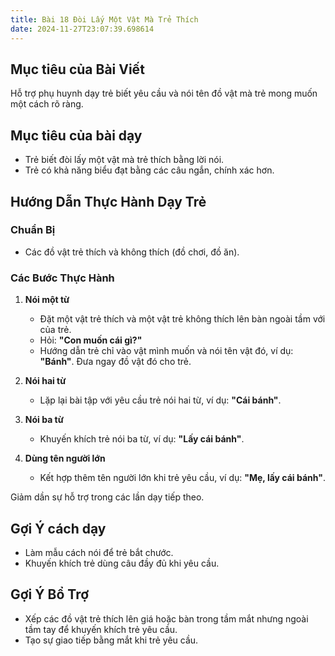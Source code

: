 ```yaml
---
title: Bài 18 Đòi Lấy Một Vật Mà Trẻ Thích 
date: 2024-11-27T23:07:39.698614
---
```


## Mục tiêu của Bài Viết  
Hỗ trợ phụ huynh dạy trẻ biết yêu cầu và nói tên đồ vật mà trẻ mong muốn một cách rõ ràng.

## Mục tiêu của bài dạy  
- Trẻ biết đòi lấy một vật mà trẻ thích bằng lời nói.  
- Trẻ có khả năng biểu đạt bằng các câu ngắn, chính xác hơn.  

## Hướng Dẫn Thực Hành Dạy Trẻ  

### Chuẩn Bị  
- Các đồ vật trẻ thích và không thích (đồ chơi, đồ ăn).  

### Các Bước Thực Hành  
1. **Nói một từ**  
   - Đặt một vật trẻ thích và một vật trẻ không thích lên bàn ngoài tầm với của trẻ.  
   - Hỏi: **"Con muốn cái gì?"**  
   - Hướng dẫn trẻ chỉ vào vật mình muốn và nói tên vật đó, ví dụ: **"Bánh"**. Đưa ngay đồ vật đó cho trẻ.  

2. **Nói hai từ**  
   - Lặp lại bài tập với yêu cầu trẻ nói hai từ, ví dụ: **"Cái bánh"**.  

3. **Nói ba từ**  
   - Khuyến khích trẻ nói ba từ, ví dụ: **"Lấy cái bánh"**.  

4. **Dùng tên người lớn**  
   - Kết hợp thêm tên người lớn khi trẻ yêu cầu, ví dụ: **"Mẹ, lấy cái bánh"**.  

Giảm dần sự hỗ trợ trong các lần dạy tiếp theo.  

## Gợi Ý cách dạy  
- Làm mẫu cách nói để trẻ bắt chước.  
- Khuyến khích trẻ dùng câu đầy đủ khi yêu cầu.  

## Gợi Ý Bổ Trợ  
- Xếp các đồ vật trẻ thích lên giá hoặc bàn trong tầm mắt nhưng ngoài tầm tay để khuyến khích trẻ yêu cầu.  
- Tạo sự giao tiếp bằng mắt khi trẻ yêu cầu.  
